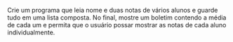 Crie um programa que leia nome e duas notas de vários alunos
e guarde tudo em uma lista composta. No final, mostre um boletim contendo
a média de cada um e permita que o usuário possar mostrar as notas de
cada aluno individualmente.